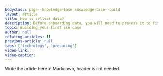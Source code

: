```yaml
---
bodyclass: page--knowledge-base knowledge-base--build
layout: article
title: How to collect data?
description: Before onboarding data, you will need to process it to fit into Weaviate. In this article, you will learn best practices to achieve this.
topic: Building your first use case
author: null
relating-articles: []
previous-article: null
tags: ['technology', 'preparing']
video-link: 
video-caption: 
---
```


Write the article here in Markdown, header is not needed.